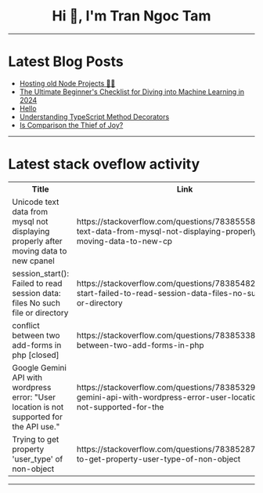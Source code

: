 <h1 align="center">Hi 👋, I'm Tran Ngoc Tam</h1>

---

# Latest Blog Posts 
<!-- BLOG-POST-LIST:START -->
- [Hosting old Node Projects 👴🏼](https://dev.to/wimadev/hosting-old-node-projects-3cgl)
- [The Ultimate Beginner&#39;s Checklist for Diving into Machine Learning in 2024](https://dev.to/hyscaler/the-ultimate-beginners-checklist-for-diving-into-machine-learning-in-2024-348h)
- [Hello](https://dev.to/newvo/hello-4e5c)
- [Understanding TypeScript Method Decorators](https://dev.to/saulodias/understanding-typescript-method-decorators-36he)
- [Is Comparison the Thief of Joy?](https://dev.to/devteam/is-comparison-the-thief-of-joy-h6f)
<!-- BLOG-POST-LIST:END -->

---

# Latest stack oveflow activity
<table>
  <tr><th>Title</th><th>Link</th></tr>
  <!-- STACKOVERFLOW:START --><tr><td>Unicode text data from mysql not displaying properly after moving data to new cpanel</td><td>https://stackoverflow.com/questions/78385558/unicode-text-data-from-mysql-not-displaying-properly-after-moving-data-to-new-cp</td></tr><tr><td>session_start&lpar;&rpar;: Failed to read session data: files No such file or directory</td><td>https://stackoverflow.com/questions/78385482/session-start-failed-to-read-session-data-files-no-such-file-or-directory</td></tr><tr><td>conflict between two add-forms in php [closed]</td><td>https://stackoverflow.com/questions/78385338/conflict-between-two-add-forms-in-php</td></tr><tr><td>Google Gemini API with wordpress error: &quot;User location is not supported for the API use.&quot;</td><td>https://stackoverflow.com/questions/78385329/google-gemini-api-with-wordpress-error-user-location-is-not-supported-for-the</td></tr><tr><td>Trying to get property &#39;user_type&#39; of non-object</td><td>https://stackoverflow.com/questions/78385287/trying-to-get-property-user-type-of-non-object</td></tr><!-- STACKOVERFLOW:END -->
</table>

---


